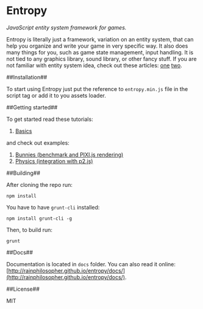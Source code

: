 Entropy
=======

_JavaScript entity system framework for games._

Entropy is literally just a framework, variation on an entity system, that can help you organize and write your game in very specific way. It also does many things for you, such as game state management, input handling. It is not tied to any graphics library, sound library, or other fancy stuff. If you are not familiar with entity system idea, check out these articles: [one](http://www.gamedev.net/page/resources/_/technical/game-programming/understanding-component-entity-systems-r3013) [two](http://entity-systems.wikidot.com/es-tutorials).

##Installation##

To start using Entropy just put the reference to `entropy.min.js` file in the script tag or add it to you assets loader.

##Getting started##

To get started read these tutorials:

1. [Basics](tutorial/basics.md)

and check out examples:

1. [Bunnies (benchmark and PIXI.js rendering)](http://rainphilosopher.github.io/entropy/example/bunnies/)
2. [Physics (integration with p2.js)](http://rainphilosopher.github.io/entropy/example/physics/)

##Building##

After cloning the repo run:
```
npm install
```

You have to have `grunt-cli` installed:
```
npm install grunt-cli -g
```

Then, to build run:
```
grunt
```

##Docs##

Documentation is located in `docs` folder. You can also read it online: [http://rainphilosopher.github.io/entropy/docs/](http://rainphilosopher.github.io/entropy/docs/).

##License##

MIT